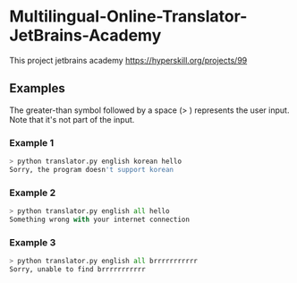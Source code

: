 # Multilingual-Online-Translator-JetBrains-Academy
This project jetbrains academy https://hyperskill.org/projects/99


## Examples
The greater-than symbol followed by a space (> ) represents the user input. Note that it's not part of the input.

### Example 1
```python
> python translator.py english korean hello
Sorry, the program doesn't support korean
```

### Example 2
```python
> python translator.py english all hello
Something wrong with your internet connection
```

### Example 3
```python
> python translator.py english all brrrrrrrrrrr
Sorry, unable to find brrrrrrrrrrr
```
